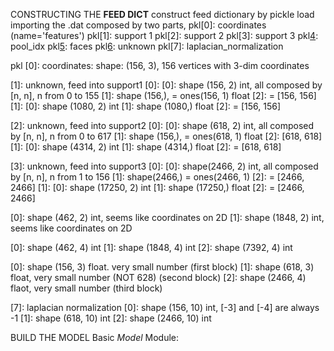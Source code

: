 CONSTRUCTING THE **FEED DICT**
construct feed dictionary by pickle load importing the .dat composed by two parts,
pkl[0]: coordinates (name='features')
pkl[1]: support 1
pkl[2]: support 2
pkl[3]: support 3
pkl[4]: pool_idx
pkl[5]: faces
pkl[6]: unknown
pkl[7]: laplacian_normalization

pkl
[0]: coordinates: 
shape: (156, 3), 156 vertices with 3-dim coordinates

[1]: unknown, feed into support1
    [0]:
        [0]: shape (156, 2) int, all composed by [n, n], n from 0 to 155
        [1]: shape (156,), = ones(156, 1) float
        [2]: = [156, 156]
    [1]:
        [0]: shape (1080, 2) int
        [1]: shape (1080,) float
        [2]: = [156, 156]

[2]: unknown, feed into support2
    [0]:
        [0]: shape (618, 2) int, all composed by [n, n], n from 0 to 617
        [1]: shape (156,), = ones(618, 1) float
        [2]: [618, 618]
    [1]: 
        [0]: shape (4314, 2) int
        [1]: shape (4314,) float
        [2]: = [618, 618]

[3]: unknown, feed into support3
    [0]:
        [0]: shape(2466, 2) int, all composed by [n, n], n from 1 to 156
        [1]: shape(2466,) = ones(2466, 1)
        [2]: = [2466, 2466]
    [1]:
        [0]: shape (17250, 2) int
        [1]: shape (17250,) float
        [2]: = [2466, 2466]

[4]: pool_idx
    [0]: shape (462, 2) int, seems like coordinates on 2D
    [1]: shape (1848, 2) int, seems like coordinates on 2D

[5]: faces
    [0]: shape (462, 4) int
    [1]: shape (1848, 4) int
    [2]: shape (7392, 4) int

[6]: unknown
    [0]: shape (156, 3) float. very small number (first block)
    [1]: shape (618, 3) float, very small number (NOT 628) (second block)
    [2]: shape (2466, 4) flaot, very small number (third block)

[7]: laplacian normalization
    [0]: shape (156, 10) int, [-3] and [-4] are always -1 
    [1]: shape (618, 10) int
    [2]: shape (2466, 10) int


BUILD THE MODEL
Basic *Model* Module:

